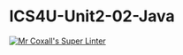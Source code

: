 # ICS4U-Unit2-02-Java
[![Mr Coxall's Super Linter](https://github.com/Yiyun-Qin/ICS4U-Unit2-02-Java/workflows/Mr%20Coxall's%20Super%20Linter/badge.svg)](https://github.com/Yiyun-Qin/ICS4U-Unit2-02-Java/actions/)


